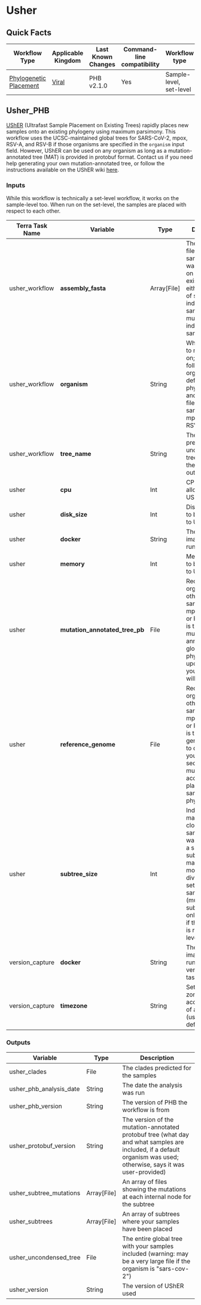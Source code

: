 # Usher

## Quick Facts

| **Workflow Type** | **Applicable Kingdom** | **Last Known Changes** | **Command-line compatibility** | **Workflow type** |
|---|---|---|---|---|
| [Phylogenetic Placement](../../workflows_overview/workflows-type.md/#phylogenetic-placement) | [Viral](../../workflows_overview/workflows-kingdom.md/#viral) | PHB v2.1.0 | Yes | Sample-level, set-level |

## Usher_PHB

[UShER](https://usher-wiki.readthedocs.io/en/latest/) (Ultrafast Sample Placement on Existing Trees) rapidly places new samples onto an existing phylogeny using maximum parsimony. This workflow uses the UCSC-maintained global trees for SARS-CoV-2, mpox, RSV-A, and RSV-B if those organisms are specified in the `organism` input field. However, UShER can be used on any organism as long as a mutation-annotated tree (MAT) is provided in protobuf format. Contact us if you need help generating your own mutation-annotated tree, or follow the instructions available on the UShER wiki [here](https://usher-wiki.readthedocs.io/en/latest/).

### Inputs

While this workflow is technically a set-level workflow, it works on the sample-level too. When run on the set-level, the samples are placed with respect to each other.

| **Terra Task Name** | **Variable** | **Type** | **Description** | **Default attribute** | **Status** |
|---|---|---|---|---|---|
| usher_workflow | **assembly_fasta** | Array[File] | The assembly files for the samples you want to place on the pre-existing; can either be a set of samples, an individual sample, or multiple individual samples |  | Required |
| usher_workflow | **organism** | String | What organism to run UShER on; the following organism have default global phylogenies and reference files provided: sars-cov-2, mpox, RSV-A, RSV-B.  |  | Required |
| usher_workflow | **tree_name** | String | The output prefix for the uncondensed tree output and the clades output. |  | Required |
| usher | **cpu** | Int | CPUs to be allocated to UShER | 8 | Optional |
| usher | **disk_size** | Int | Disk size, in GB, to be allocated to UShER | 200 | Optional |
| usher | **docker** | String | The docker imaged used to run UShER | us-docker.pkg.dev/general-theiagen/pathogengenomics/usher:0.6.2 | Optional |
| usher | **memory** | Int | Memory, in GB, to be allocated to UShER | 32 | Optional |
| usher | **mutation_annotated_tree_pb** | File | Required for organisms other than sars-cov-2, mpox, RSV-A or RSV-B. This is the mutation-annotated global phylogeny upon which your samples will be placed  |  | Optional, Required |
| usher | **reference_genome** | File | Required for organisms other than sars-cov-2, mpox, RSV-A or RSV-B. This is the reference genome used to determine your sequence's mutations to accurately place the sample on the phylogeny.  |  | Optional, Required |
| usher | **subtree_size** | Int | Indicates how many of the closest-related samples you want to show in a subtree; more subtrees are made if there is more sequence diversity in the set of input samples (multiple subtrees are only generated if this workflow is run on the set level). | 20 | Optional |
| version_capture | **docker** | String | The Docker image used to run the version_capture task | "us-docker.pkg.dev/general-theiagen/theiagen/alpine-plus-bash:3.20.0" | Optional |
| version_capture | **timezone** | String | Set the time zone to get an accurate date of analysis (uses UTC by default) |  | Optional |

### Outputs

| **Variable** | **Type** | **Description** |
|---|---|---|
| usher_clades | File | The clades predicted for the samples |
| usher_phb_analysis_date | String | The date the analysis was run |
| usher_phb_version | String | The version of PHB the workflow is from |
| usher_protobuf_version | String | The version of the mutation-annotated protobuf tree (what day and what samples are included, if a default organism was used; otherwise, says it was user-provided) |
| usher_subtree_mutations | Array[File] | An array of files showing the mutations at each internal node for the subtree |
| usher_subtrees | Array[File] | An array of subtrees where your samples have been placed |
| usher_uncondensed_tree | File | The entire global tree with your samples included (warning: may be a very large file if the organism is "sars-cov-2") |
| usher_version | String | The version of UShER used |
